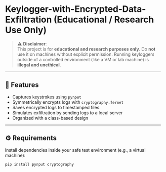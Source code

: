 # Keylogger-with-Encrypted-Data-Exfiltration (Educational / Research Use Only)

> ⚠️ **Disclaimer**:  
> This project is for **educational and research purposes only**. Do **not** use it on machines without explicit permission. Running keyloggers outside of a controlled environment (like a VM or lab machine) is **illegal and unethical**.

---

## 📌 Features
- Captures keystrokes using `pynput`
- Symmetrically encrypts logs with `cryptography.fernet`
- Saves encrypted logs to timestamped files
- Simulates exfiltration by sending logs to a local server
- Organized with a class-based design

---

## ⚙️ Requirements
Install dependencies inside your safe test environment (e.g., a virtual machine):

```bash
pip install pynput cryptography
